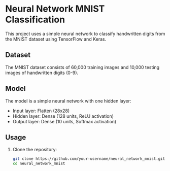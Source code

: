 # Neural Network MNIST Classification

This project uses a simple neural network to classify handwritten digits from the MNIST dataset using TensorFlow and Keras.

## Dataset

The MNIST dataset consists of 60,000 training images and 10,000 testing images of handwritten digits (0-9).

## Model

The model is a simple neural network with one hidden layer:
- Input layer: Flatten (28x28)
- Hidden layer: Dense (128 units, ReLU activation)
- Output layer: Dense (10 units, Softmax activation)

## Usage

1. Clone the repository:
   ```bash
   git clone https://github.com/your-username/neural_network_mnist.git
   cd neural_network_mnist
